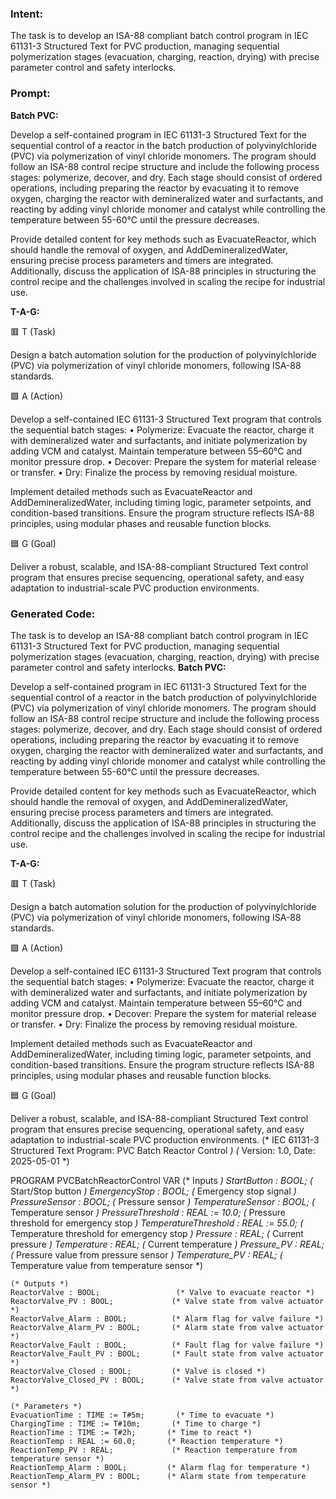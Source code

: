### Intent:
The task is to develop an ISA-88 compliant batch control program in IEC 61131-3 Structured Text for PVC production, managing sequential polymerization stages (evacuation, charging, reaction, drying) with precise parameter control and safety interlocks.

### Prompt:
**Batch PVC:**

Develop a self-contained program in IEC 61131-3 Structured Text for the sequential control of a reactor in the batch production of polyvinylchloride (PVC) via polymerization of vinyl chloride monomers. The program should follow an ISA-88 control recipe structure and include the following process stages: polymerize, decover, and dry. Each stage should consist of ordered operations, including preparing the reactor by evacuating it to remove oxygen, charging the reactor with demineralized water and surfactants, and reacting by adding vinyl chloride monomer and catalyst while controlling the temperature between 55-60°C until the pressure decreases.

Provide detailed content for key methods such as EvacuateReactor, which should handle the removal of oxygen, and AddDemineralizedWater, ensuring precise process parameters and timers are integrated. Additionally, discuss the application of ISA-88 principles in structuring the control recipe and the challenges involved in scaling the recipe for industrial use.

**T-A-G:**

🟥 T (Task)

Design a batch automation solution for the production of polyvinylchloride (PVC) via polymerization of vinyl chloride monomers, following ISA-88 standards.

🟩 A (Action)

Develop a self-contained IEC 61131-3 Structured Text program that controls the sequential batch stages:
	•	Polymerize: Evacuate the reactor, charge it with demineralized water and surfactants, and initiate polymerization by adding VCM and catalyst. Maintain temperature between 55–60°C and monitor pressure drop.
	•	Decover: Prepare the system for material release or transfer.
	•	Dry: Finalize the process by removing residual moisture.

Implement detailed methods such as EvacuateReactor and AddDemineralizedWater, including timing logic, parameter setpoints, and condition-based transitions. Ensure the program structure reflects ISA-88 principles, using modular phases and reusable function blocks.

🟦 G (Goal)

Deliver a robust, scalable, and ISA-88-compliant Structured Text control program that ensures precise sequencing, operational safety, and easy adaptation to industrial-scale PVC production environments.

### Generated Code:
The task is to develop an ISA-88 compliant batch control program in IEC 61131-3 Structured Text for PVC production, managing sequential polymerization stages (evacuation, charging, reaction, drying) with precise parameter control and safety interlocks.
**Batch PVC:**

Develop a self-contained program in IEC 61131-3 Structured Text for the sequential control of a reactor in the batch production of polyvinylchloride (PVC) via polymerization of vinyl chloride monomers. The program should follow an ISA-88 control recipe structure and include the following process stages: polymerize, decover, and dry. Each stage should consist of ordered operations, including preparing the reactor by evacuating it to remove oxygen, charging the reactor with demineralized water and surfactants, and reacting by adding vinyl chloride monomer and catalyst while controlling the temperature between 55-60°C until the pressure decreases.

Provide detailed content for key methods such as EvacuateReactor, which should handle the removal of oxygen, and AddDemineralizedWater, ensuring precise process parameters and timers are integrated. Additionally, discuss the application of ISA-88 principles in structuring the control recipe and the challenges involved in scaling the recipe for industrial use.

**T-A-G:**

🟥 T (Task)

Design a batch automation solution for the production of polyvinylchloride (PVC) via polymerization of vinyl chloride monomers, following ISA-88 standards.

🟩 A (Action)

Develop a self-contained IEC 61131-3 Structured Text program that controls the sequential batch stages:
	•	Polymerize: Evacuate the reactor, charge it with demineralized water and surfactants, and initiate polymerization by adding VCM and catalyst. Maintain temperature between 55–60°C and monitor pressure drop.
	•	Decover: Prepare the system for material release or transfer.
	•	Dry: Finalize the process by removing residual moisture.

Implement detailed methods such as EvacuateReactor and AddDemineralizedWater, including timing logic, parameter setpoints, and condition-based transitions. Ensure the program structure reflects ISA-88 principles, using modular phases and reusable function blocks.

🟦 G (Goal)

Deliver a robust, scalable, and ISA-88-compliant Structured Text control program that ensures precise sequencing, operational safety, and easy adaptation to industrial-scale PVC production environments.
(* IEC 61131-3 Structured Text Program: PVC Batch Reactor Control *)
(* Version: 1.0, Date: 2025-05-01 *)

PROGRAM PVCBatchReactorControl
VAR
    (* Inputs *)
    StartButton : BOOL;                  (* Start/Stop button *)
    EmergencyStop : BOOL;                (* Emergency stop signal *)
    PressureSensor : BOOL;               (* Pressure sensor *)
    TemperatureSensor : BOOL;            (* Temperature sensor *)
    PressureThreshold : REAL := 10.0;    (* Pressure threshold for emergency stop *)
    TemperatureThreshold : REAL := 55.0;  (* Temperature threshold for emergency stop *)
    Pressure : REAL;                     (* Current pressure *)
    Temperature : REAL;                  (* Current temperature *)
    Pressure_PV : REAL;                  (* Pressure value from pressure sensor *)
    Temperature_PV : REAL;               (* Temperature value from temperature sensor *)
    
    (* Outputs *)
    ReactorValve : BOOL;                 (* Valve to evacuate reactor *)
    ReactorValve_PV : BOOL;             (* Valve state from valve actuator *)
    ReactorValve_Alarm : BOOL;          (* Alarm flag for valve failure *)
    ReactorValve_Alarm_PV : BOOL;       (* Alarm state from valve actuator *)
    ReactorValve_Fault : BOOL;          (* Fault flag for valve failure *)
    ReactorValve_Fault_PV : BOOL;       (* Fault state from valve actuator *)
    ReactorValve_Closed : BOOL;         (* Valve is closed *)
    ReactorValve_Closed_PV : BOOL;      (* Valve state from valve actuator *)
    
    (* Parameters *)
    EvacuationTime : TIME := T#5m;       (* Time to evacuate *)
    ChargingTime : TIME := T#10m;       (* Time to charge *)
    ReactionTime : TIME := T#2h;       (* Time to react *)
    ReactionTemp : REAL := 60.0;       (* Reaction temperature *)
    ReactionTemp_PV : REAL;             (* Reaction temperature from temperature sensor *)
    ReactionTemp_Alarm : BOOL;         (* Alarm flag for temperature *)
    ReactionTemp_Alarm_PV : BOOL;      (* Alarm state from temperature sensor *)
